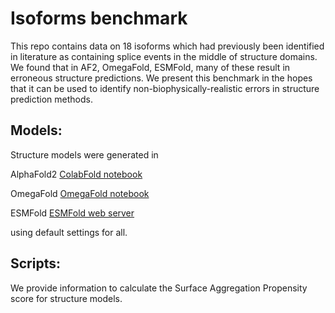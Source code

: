 # Isoforms benchmark

This repo contains data on 18 isoforms which had previously been identified in literature as containing splice events in the middle of structure domains. We found that in AF2, OmegaFold, ESMFold, many of these result in erroneous structure predictions. We present this benchmark in the hopes that it can be used to identify non-biophysically-realistic errors in structure prediction methods.

## Models:

Structure models were generated in

AlphaFold2 [ColabFold notebook](https://colab.research.google.com/github/sokrypton/ColabFold/blob/main/AlphaFold2.ipynb)

OmegaFold [OmegaFold notebook](https://colab.research.google.com/github/sokrypton/ColabFold/blob/main/beta/omegafold.ipynb)

ESMFold [ESMFold web server](https://esmatlas.com/resources?action=fold)

using default settings for all.

## Scripts:

We provide information to calculate the Surface Aggregation Propensity score for structure models.
